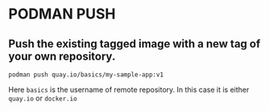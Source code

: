 # PODMAN PUSH

## Push the existing tagged image with a new tag of your own repository.
```
podman push quay.io/basics/my-sample-app:v1 
```

Here `basics` is the username of remote repository. In this case it is either `quay.io` or `docker.io`
